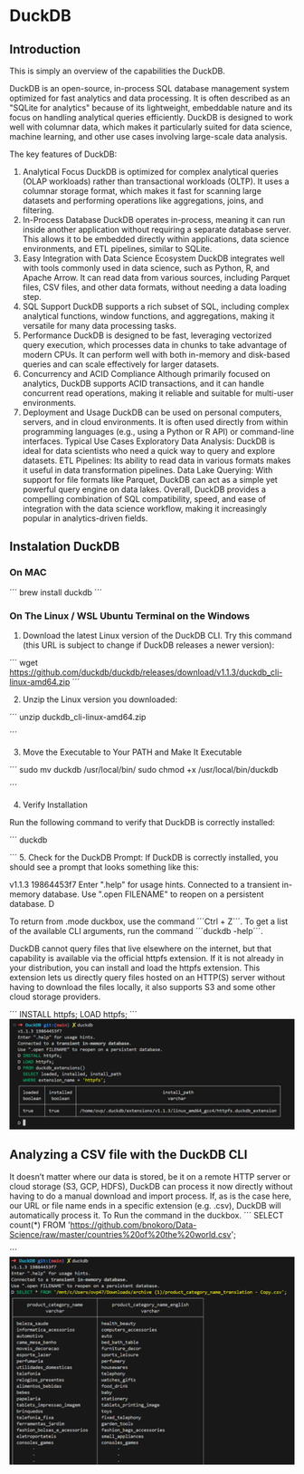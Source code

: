 # DuckDB

## Introduction 
This is simply an overview of the capabilities the DuckDB.

DuckDB is an open-source, in-process SQL database management system optimized for fast analytics and data processing. It is often described as an "SQLite for analytics" because of its lightweight, embeddable nature and its focus on handling analytical queries efficiently. DuckDB is designed to work well with columnar data, which makes it particularly suited for data science, machine learning, and other use cases involving large-scale data analysis.

The key features of DuckDB:

1. Analytical Focus
DuckDB is optimized for complex analytical queries (OLAP workloads) rather than transactional workloads (OLTP). It uses a columnar storage format, which makes it fast for scanning large datasets and performing operations like aggregations, joins, and filtering.
2. In-Process Database
DuckDB operates in-process, meaning it can run inside another application without requiring a separate database server. This allows it to be embedded directly within applications, data science environments, and ETL pipelines, similar to SQLite.
3. Easy Integration with Data Science Ecosystem
DuckDB integrates well with tools commonly used in data science, such as Python, R, and Apache Arrow. It can read data from various sources, including Parquet files, CSV files, and other data formats, without needing a data loading step.
4. SQL Support
DuckDB supports a rich subset of SQL, including complex analytical functions, window functions, and aggregations, making it versatile for many data processing tasks.
5. Performance
DuckDB is designed to be fast, leveraging vectorized query execution, which processes data in chunks to take advantage of modern CPUs. It can perform well with both in-memory and disk-based queries and can scale effectively for larger datasets.
6. Concurrency and ACID Compliance
Although primarily focused on analytics, DuckDB supports ACID transactions, and it can handle concurrent read operations, making it reliable and suitable for multi-user environments.
7. Deployment and Usage
DuckDB can be used on personal computers, servers, and in cloud environments. It is often used directly from within programming languages (e.g., using a Python or R API) or command-line interfaces.
Typical Use Cases
Exploratory Data Analysis: DuckDB is ideal for data scientists who need a quick way to query and explore datasets.
ETL Pipelines: Its ability to read data in various formats makes it useful in data transformation pipelines.
Data Lake Querying: With support for file formats like Parquet, DuckDB can act as a simple yet powerful query engine on data lakes.
Overall, DuckDB provides a compelling combination of SQL compatibility, speed, and ease of integration with the data science workflow, making it increasingly popular in analytics-driven fields.

## Instalation DuckDB 

### On MAC

´´´
brew install duckdb
´´´

### On The Linux /  WSL Ubuntu Terminal on the Windows

1. Download the latest Linux version of the DuckDB CLI. Try this command (this URL is subject to change if DuckDB releases a newer version):

´´´
wget https://github.com/duckdb/duckdb/releases/download/v1.1.3/duckdb_cli-linux-amd64.zip
´´´

2. Unzip the Linux version you downloaded:

´´´
unzip duckdb_cli-linux-amd64.zip

´´´

3. Move the Executable to Your PATH and Make It Executable

´´´
sudo mv duckdb /usr/local/bin/
sudo chmod +x /usr/local/bin/duckdb

´´´

4. Verify Installation

Run the following command to verify that DuckDB is correctly installed:

´´´
duckdb

´´´
5.  Check for the DuckDB Prompt: If DuckDB is correctly installed, you should see a prompt that looks something like this:

v1.1.3 19864453f7
Enter ".help" for usage hints.
Connected to a transient in-memory database.
Use ".open FILENAME" to reopen on a persistent database.
D 

To return from .mode duckbox, use the command ´´´Ctrl + Z´´´.
To get a list of the available CLI arguments, run the command  ´´´duckdb -help´´´.

DuckDB cannot query files that live elsewhere on the internet, but that capability is available via the official httpfs extension. If it is not already in your distribution, you can install and load the httpfs extension. This extension lets us directly query files hosted on an HTTP(S) server without having to download the files locally, it also supports S3 and some other cloud storage providers.

´´´
INSTALL httpfs;
LOAD httpfs;
´´´
![alt text](image.png)

##  Analyzing a CSV file with the DuckDB CLI

It doesn’t matter where our data is stored, be it on a remote HTTP server or cloud storage (S3, GCP, HDFS), DuckDB can process it now directly without having to do a manual download and import process. If, as is the case here, our URL or file name ends in a specific extension (e.g. .csv), DuckDB will automatically process it.
To Run the command in the duckbox.
´´´
SELECT count(*)
FROM 'https://github.com/bnokoro/Data-Science/raw/master/countries%20of%20the%20world.csv';

´´´
![alt text](image-2.png)

